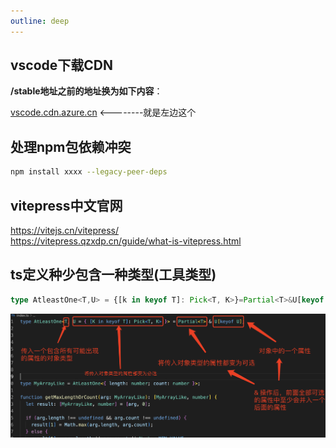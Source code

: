 ```yaml
---
outline: deep
---
```


## vscode下载CDN

**/stable地址之前的地址换为如下内容**：

[vscode.cdn.azure.cn](https://link.zhihu.com/?target=http%3A//vscode.cdn.azure.cn/) <--------就是左边这个

## 处理npm包依赖冲突

``` bash
npm install xxxx --legacy-peer-deps
```


## vitepress中文官网
https://vitejs.cn/vitepress/  
https://vitepress.qzxdp.cn/guide/what-is-vitepress.html

## ts定义种少包含一种类型(工具类型)
```ts
type AtleastOne<T,U> = {[k in keyof T]: Pick<T, K>}=Partial<T>&U[keyof U]
```
![图片](../../assets/images/atleast.png)